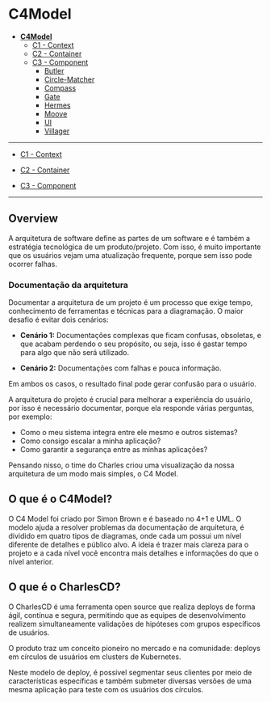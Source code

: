 # C4Model

* [**C4Model**](/docs/README.md)
  * [C1 -  Context](/docs/C1%20-%20%20Context/README.md)
  * [C2 - Container](/docs/C2%20-%20Container/README.md)
  * [C3 -  Component](/docs/C3%20-%20%20Component/README.md)
    * [Butler](/docs/C3%20-%20%20Component/Butler/README.md)
    * [Circle-Matcher](/docs/C3%20-%20%20Component/Circle-Matcher/README.md)
    * [Compass](/docs/C3%20-%20%20Component/Compass/README.md)
    * [Gate](/docs/C3%20-%20%20Component/Gate/README.md)
    * [Hermes](/docs/C3%20-%20%20Component/Hermes/README.md)
    * [Moove](/docs/C3%20-%20%20Component/Moove/README.md)
    * [UI](/docs/C3%20-%20%20Component/UI/README.md)
    * [Villager](/docs/C3%20-%20%20Component/Villager/README.md)

---

- [C1 -  Context](/docs/C1%20-%20%20Context/README.md)

- [C2 - Container](/docs/C2%20-%20Container/README.md)

- [C3 -  Component](/docs/C3%20-%20%20Component/README.md)

---



## **Overview**

A arquitetura de software define as partes de um software e é também a estratégia tecnológica de um produto/projeto. Com isso, é muito importante que os usuários vejam uma atualização frequente, porque sem isso pode ocorrer falhas.

### **Documentação da arquitetura**
Documentar a arquitetura de um projeto é um processo que exige tempo, conhecimento de ferramentas e técnicas para a diagramação. O maior desafio é evitar dois cenários:

- **Cenário 1:** Documentações complexas que ficam confusas, obsoletas, e que acabam perdendo o seu propósito, ou seja, isso é gastar tempo para algo que não será utilizado.

- **Cenário 2:** Documentações com falhas e pouca informação. 

Em ambos os casos, o resultado final pode gerar confusão para o usuário. 

A arquitetura do projeto é crucial para melhorar a experiência do usuário, por isso é necessário documentar, porque ela responde várias perguntas, por exemplo: 
- Como o meu sistema integra entre ele mesmo e outros sistemas? 
- Como consigo escalar a minha aplicação? 
- Como garantir a segurança entre as minhas aplicações?

Pensando nisso, o time do Charles criou uma visualização da nossa arquitetura de um modo mais simples, o C4 Model.


## **O que é o C4Model?**

O C4 Model foi criado por Simon Brown e é baseado no 4+1 e UML. O modelo ajuda a resolver problemas da documentação de arquitetura, é dividido em quatro tipos de diagramas, onde cada um possui um nível diferente de detalhes e público alvo. 
A ideia é trazer mais clareza para o projeto e a cada nível você encontra mais detalhes e informações do que o nível anterior. 


## **O que é o CharlesCD?**

O CharlesCD é uma ferramenta open source que realiza deploys de forma ágil, contínua e segura, permitindo que as equipes de desenvolvimento realizem simultaneamente validações de hipóteses com grupos específicos de usuários. 

O produto traz um conceito pioneiro no mercado e na comunidade: deploys em círculos de usuários em clusters de Kubernetes. 

Neste modelo de deploy, é possível segmentar seus clientes por meio de características específicas e também submeter diversas versões de uma mesma aplicação para teste com os usuários dos círculos. 